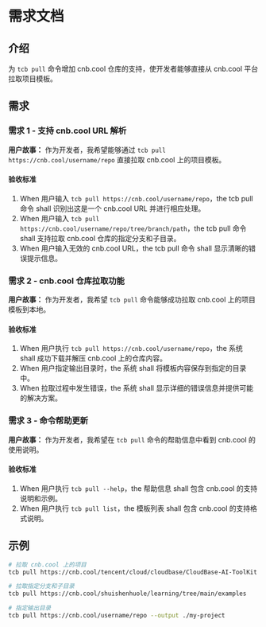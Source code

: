# 需求文档

## 介绍

为 `tcb pull` 命令增加 cnb.cool 仓库的支持，使开发者能够直接从 cnb.cool 平台拉取项目模板。

## 需求

### 需求 1 - 支持 cnb.cool URL 解析

**用户故事：** 作为开发者，我希望能够通过 `tcb pull https://cnb.cool/username/repo` 直接拉取 cnb.cool 上的项目模板。

#### 验收标准

1. When 用户输入 `tcb pull https://cnb.cool/username/repo`，the tcb pull 命令 shall 识别出这是一个 cnb.cool URL 并进行相应处理。
2. When 用户输入 `tcb pull https://cnb.cool/username/repo/tree/branch/path`，the tcb pull 命令 shall 支持拉取 cnb.cool 仓库的指定分支和子目录。
3. When 用户输入无效的 cnb.cool URL，the tcb pull 命令 shall 显示清晰的错误提示信息。

### 需求 2 - cnb.cool 仓库拉取功能

**用户故事：** 作为开发者，我希望 `tcb pull` 命令能够成功拉取 cnb.cool 上的项目模板到本地。

#### 验收标准

1. When 用户执行 `tcb pull https://cnb.cool/username/repo`，the 系统 shall 成功下载并解压 cnb.cool 上的仓库内容。
2. When 用户指定输出目录时，the 系统 shall 将模板内容保存到指定的目录中。
3. When 拉取过程中发生错误，the 系统 shall 显示详细的错误信息并提供可能的解决方案。

### 需求 3 - 命令帮助更新

**用户故事：** 作为开发者，我希望在 `tcb pull` 命令的帮助信息中看到 cnb.cool 的使用说明。

#### 验收标准

1. When 用户执行 `tcb pull --help`，the 帮助信息 shall 包含 cnb.cool 的支持说明和示例。
2. When 用户执行 `tcb pull list`，the 模板列表 shall 包含 cnb.cool 的支持格式说明。

## 示例

```bash
# 拉取 cnb.cool 上的项目
tcb pull https://cnb.cool/tencent/cloud/cloudbase/CloudBase-AI-ToolKit

# 拉取指定分支和子目录
tcb pull https://cnb.cool/shuishenhuole/learning/tree/main/examples

# 指定输出目录
tcb pull https://cnb.cool/username/repo --output ./my-project
```
